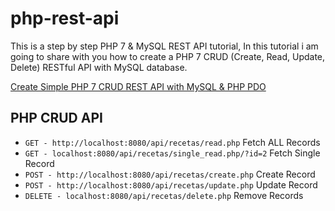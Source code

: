 # php-rest-api
This is a step by step PHP 7 & MySQL REST API tutorial, In this tutorial i am going to share with you how to create a PHP 7 CRUD (Create, Read, Update, Delete) RESTful API with MySQL database.

[Create Simple PHP 7 CRUD REST API with MySQL & PHP PDO](https://www.positronx.io/create-simple-php-crud-rest-api-with-mysql-php-pdo/)

## PHP CRUD API
* `GET - http://localhost:8080/api/recetas/read.php` Fetch ALL Records
* `GET - localhost:8080/api/recetas/single_read.php/?id=2` Fetch Single Record
* `POST - http://localhost:8080/api/recetas/create.php` Create Record
* `POST - http://localhost:8080/api/recetas/update.php` Update Record
* `DELETE - localhost:8080/api/recetas/delete.php` Remove Records